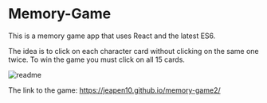 # Memory-Game

This is a memory game app that uses React and the latest ES6.

The idea is to click on each character card without clicking on the same one twice. To win the game you must click on all 15 cards.

![readme](https://user-images.githubusercontent.com/37021311/43754442-dd6196c8-99d8-11e8-86cd-03655733c608.jpg)

The link to the game: https://jeapen10.github.io/memory-game2/


